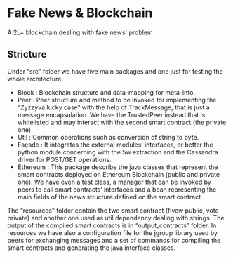 # Fake News & Blockchain

A 2L+ blockchain dealing with fake news' problem

## Stricture

Under “src” folder we have five main packages and one just for testing the whole architecture:

*	Block : Blockchain structure and data-mapping for meta-info.
*	Peer : Peer structure and method to be invoked for implementing the “Zyzzyva lucky case” with the help of TrackMessage, that is just a message encapsulation. We have the TrustedPeer instead that is whitelisted and may interact with the second smart contract (the private one)
*	Util : Common operations such as conversion of string to byte.
*	Façade : It integrates the external modules’ interfaces, or better the python module concerning with the 5w extraction and the Cassandra driver for POST/GET operations.
*	Ethereum : This package describe the java classes that represent the smart contracts deployed on Ethereum Blockchain (public and private one). We have even a test class, a manager that can be invoked by peers to call smart contracts’ interfaces and a bean representing the main fields of the news structure defined on the smart contract.

The “resources” folder contain the two smart contract (fivew public, vote private) and another one used as util dependency dealing with strings. The output of the compiled smart contracts is in “output_contracts” folder. In resources we have also a configuration file for the jgroup library used by peers for exchanging messages and a set of commands for compiling the smart contracts and generating the java interface classes.
